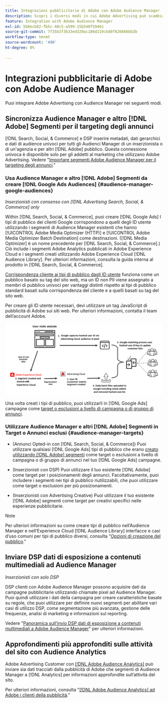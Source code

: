 ```yaml
---
title: Integrazioni pubblicitarie di Adobe con Adobe Audience Manager
description: Scopri i diversi modi in cui Adobe Advertising può scambiare dati con Adobe Audience Manager.
feature: Integration with Adobe Audience Manager
exl-id: 5b0ecb82-fb5c-48c5-a599-15b548f59461
source-git-commit: 7f35b3f3b33ed320ac186d219cbd0f826666bb3b
workflow-type: tm+mt
source-wordcount: '498'
ht-degree: 0%

---
```


# Integrazioni pubblicitarie di Adobe con Adobe Audience Manager

Puoi integrare Adobe Advertising con Audience Manager nei seguenti modi.

## Sincronizza Audience Manager e altro [!DNL Adobe] Segmenti per il targeting degli annunci

[!DNL Search, Social, & Commerce] e DSP inserire metadati, dati gerarchici e dati di audience univoci per tutti gli Audienci Manager di un inserzionista o di un&#39;agenzia e per altri [!DNL Adobe] pubblico. Questa connessione univoca è disponibile solo per gli addetti al marketing che utilizzano Adobe Advertising. Vedere &quot;[Importare segmenti Adobe Audience Manager per il targeting degli annunci](/help/integrations/audience-manager/import-audiences.md).&quot;

### Usa Audience Manager e altro [!DNL Adobe] Segmenti da creare [!DNL Google Ads Audiences] {#audience-manager-google-audiences}

*Inserzionisti con consenso con [!DNL Advertising Search, Social, & Commerce] only*

Within [!DNL Search, Social, & Commerce], puoi creare [!DNL Google Ads] I tipi di pubblico dei clienti Google corrispondono a quelli degli ID utente utilizzando i segmenti di Audience Manager esistenti che hanno [!UICONTROL Adobe Media Optimizer (HTTP)] e [!UICONTROL Adobe Media Optimizer Batch Destination] come destinazioni. ([!DNL Media Optimizer] è un nome precedente per [!DNL Search, Social, & Commerce].) Ciò include i segmenti Adobe Analytics pubblicati in Adobe Experience Cloud e i segmenti creati utilizzando Adobe Experience Cloud [!DNL Audience Library]. Per ulteriori informazioni, consulta la guida interna al prodotto in [!DNL Search, Social, & Commerce].

[Corrispondenza cliente ai tipi di pubblico dagli ID utente](https://support.google.com/google-ads/answer/9199250) funziona come un pubblico basato su tag del sito web, ma un ID non PII viene assegnato a membri di pubblico univoci per vantaggi distinti rispetto ai tipi di pubblico standard basati sulla corrispondenza del cliente e a quelli basati su tag del sito web.

Per creare gli ID utente necessari, devi utilizzare un tag JavaScript di pubblicità di Adobe <!-- with a user ID parameter -->sui siti web. Per ulteriori informazioni, contatta il team dell’account Adobe.

![processo di creazione dei segmenti](/help/integrations/assets/ad_search_user_id_pic.png)

Una volta creati i tipi di pubblico, puoi utilizzarli in [!DNL Google Ads] campagne come [target o esclusioni a livello di campagna o di gruppo di annunci](#audience-manager-targets).

### Utilizzare Audience Manager e altri [!DNL Adobe] Segmenti in Target o Annunci esclusi {#audience-manager-targets}

* (Annunci Opted-in con [!DNL Search, Social, & Commerce]) Puoi utilizzare qualsiasi [!DNL Google Ads] tipi di pubblico che erano [creato utilizzando [!DNL Adobe] segmenti](#audience-manager-google-audiences) come target o esclusioni a livello di campagna o di gruppo di annunci nel tuo [!DNL Google Ads] campagne.

* (Inserzionisti con DSP) Puoi utilizzare il tuo esistente [!DNL Adobe] come target per i posizionamenti degli annunci. Facoltativamente, puoi includere i segmenti nei tipi di pubblico riutilizzabili, che puoi utilizzare come target o esclusioni per più posizionamenti.

* (Inserzionisti con Advertising Creative) Puoi utilizzare il tuo esistente [!DNL Adobe] segmenti come target per creativi specifici nelle esperienze pubblicitarie.

>[!NOTE]
>
>Per ulteriori informazioni su come creare tipi di pubblico nell’Audience Manager e nell’Experience Cloud [!DNL Audience Library] interfacce e casi d’uso comuni per tipi di pubblico diversi, consulta &quot;[Opzioni di creazione del pubblico](https://experienceleague.adobe.com/docs/experience-cloud-kcs/kbarticles/KA-16471.html).&quot;

## Inviare DSP dati di esposizione a contenuti multimediali ad Audience Manager

*Inserzionisti con solo DSP*

DSP clienti con Adobe Audience Manager possono acquisire dati da campagne pubblicitarie utilizzando chiamate pixel ad Audience Manager. Puoi quindi utilizzare i dati della campagna per creare caratteristiche basate su regole, che puoi utilizzare per definire nuovi segmenti per abilitare vari casi di utilizzo DSP, come segmentazione più avanzata, gestione delle frequenze, analisi di marketing e informazioni sul reporting.

Vedere &quot;[Panoramica sull’invio DSP dati di esposizione a contenuti multimediali a Adobe Audience Manager](/help/integrations/audience-manager/media-data-integration/overview.md)&quot; per ulteriori informazioni.

## Approfondimenti più approfonditi sulle attività del sito con Audience Analytics

Adobe Advertising Customer con [[!DNL Adobe Audience Analytics]](https://experienceleague.adobe.com/docs/analytics/integration/audience-analytics/mc-audiences-aam.html) può inviare sia dati tracciati dalla pubblicità di Adobe che segmenti di Audience Manager a [!DNL Analytics] per informazioni approfondite sull’attività del sito.

Per ulteriori informazioni, consulta &quot;[[!DNL Adobe Audience Analytics] ad Adobe i clienti della pubblicità](/help/integrations/audience-manager/audience-analytics.md).&quot;
